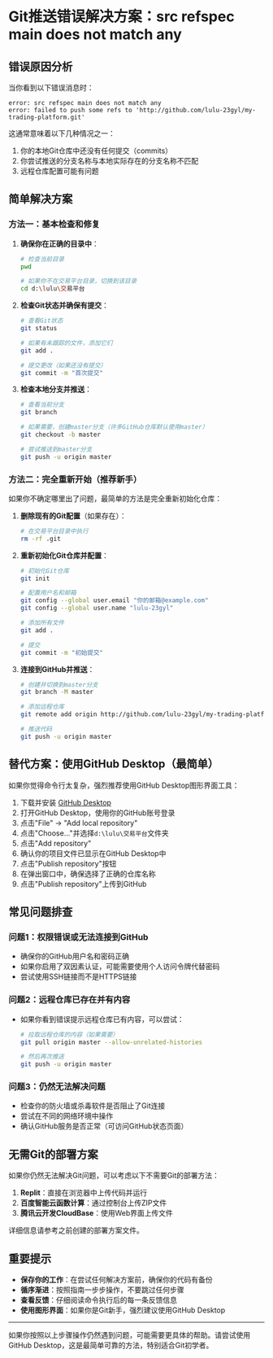 # Git推送错误解决方案：src refspec main does not match any

## 错误原因分析

当你看到以下错误消息时：
```
error: src refspec main does not match any
error: failed to push some refs to 'http://github.com/lulu-23gyl/my-trading-platform.git'
```

这通常意味着以下几种情况之一：

1. 你的本地Git仓库中还没有任何提交（commits）
2. 你尝试推送的分支名称与本地实际存在的分支名称不匹配
3. 远程仓库配置可能有问题

## 简单解决方案

### 方法一：基本检查和修复

1. **确保你在正确的目录中**：
   ```bash
   # 检查当前目录
   pwd
   
   # 如果你不在交易平台目录，切换到该目录
   cd d:\lulu\交易平台
   ```

2. **检查Git状态并确保有提交**：
   ```bash
   # 查看Git状态
   git status
   
   # 如果有未跟踪的文件，添加它们
   git add .
   
   # 提交更改（如果还没有提交）
   git commit -m "首次提交"
   ```

3. **检查本地分支并推送**：
   ```bash
   # 查看当前分支
   git branch
   
   # 如果需要，创建master分支（许多GitHub仓库默认使用master）
   git checkout -b master
   
   # 尝试推送到master分支
   git push -u origin master
   ```

### 方法二：完全重新开始（推荐新手）

如果你不确定哪里出了问题，最简单的方法是完全重新初始化仓库：

1. **删除现有的Git配置**（如果存在）：
   ```bash
   # 在交易平台目录中执行
   rm -rf .git
   ```

2. **重新初始化Git仓库并配置**：
   ```bash
   # 初始化Git仓库
   git init
   
   # 配置用户名和邮箱
   git config --global user.email "你的邮箱@example.com"
   git config --global user.name "lulu-23gyl"
   
   # 添加所有文件
   git add .
   
   # 提交
   git commit -m "初始提交"
   ```

3. **连接到GitHub并推送**：
   ```bash
   # 创建并切换到master分支
   git branch -M master
   
   # 添加远程仓库
   git remote add origin http://github.com/lulu-23gyl/my-trading-platform.git
   
   # 推送代码
   git push -u origin master
   ```

## 替代方案：使用GitHub Desktop（最简单）

如果你觉得命令行太复杂，强烈推荐使用GitHub Desktop图形界面工具：

1. 下载并安装 [GitHub Desktop](https://desktop.github.com/)
2. 打开GitHub Desktop，使用你的GitHub账号登录
3. 点击"File" → "Add local repository"
4. 点击"Choose..."并选择`d:\lulu\交易平台`文件夹
5. 点击"Add repository"
6. 确认你的项目文件已显示在GitHub Desktop中
7. 点击"Publish repository"按钮
8. 在弹出窗口中，确保选择了正确的仓库名称
9. 点击"Publish repository"上传到GitHub

## 常见问题排查

### 问题1：权限错误或无法连接到GitHub
- 确保你的GitHub用户名和密码正确
- 如果你启用了双因素认证，可能需要使用个人访问令牌代替密码
- 尝试使用SSH链接而不是HTTPS链接

### 问题2：远程仓库已存在并有内容
- 如果你看到错误提示远程仓库已有内容，可以尝试：
  ```bash
  # 拉取远程仓库的内容（如果需要）
  git pull origin master --allow-unrelated-histories
  
  # 然后再次推送
  git push -u origin master
  ```

### 问题3：仍然无法解决问题
- 检查你的防火墙或杀毒软件是否阻止了Git连接
- 尝试在不同的网络环境中操作
- 确认GitHub服务是否正常（可访问GitHub状态页面）

## 无需Git的部署方案

如果你仍然无法解决Git问题，可以考虑以下不需要Git的部署方法：

1. **Replit**：直接在浏览器中上传代码并运行
2. **百度智能云函数计算**：通过控制台上传ZIP文件
3. **腾讯云开发CloudBase**：使用Web界面上传文件

详细信息请参考之前创建的部署方案文件。

## 重要提示

- **保存你的工作**：在尝试任何解决方案前，确保你的代码有备份
- **循序渐进**：按照指南一步步操作，不要跳过任何步骤
- **查看反馈**：仔细阅读命令执行后的每一条反馈信息
- **使用图形界面**：如果你是Git新手，强烈建议使用GitHub Desktop

---

如果你按照以上步骤操作仍然遇到问题，可能需要更具体的帮助。请尝试使用GitHub Desktop，这是最简单可靠的方法，特别适合Git初学者。